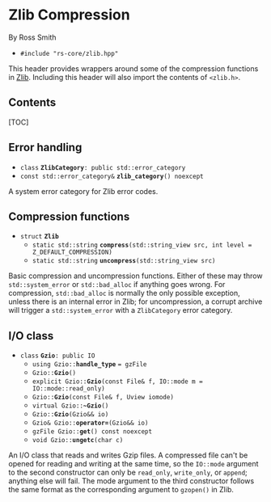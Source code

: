# Zlib Compression #

By Ross Smith

* `#include "rs-core/zlib.hpp"`

This header provides wrappers around some of the compression functions in
[Zlib](https://www.zlib.net). Including this header will also import the
contents of `<zlib.h>`.

## Contents ##

[TOC]

## Error handling ##

* `class` **`ZlibCategory`**`: public std::error_category`
* `const std::error_category&` **`zlib_category`**`() noexcept`

A system error category for Zlib error codes.

## Compression functions ##

* `struct` **`Zlib`**
    * `static std::string` **`compress`**`(std::string_view src, int level = Z_DEFAULT_COMPRESSION)`
    * `static std::string` **`uncompress`**`(std::string_view src)`

Basic compression and uncompression functions. Either of these may throw
`std::system_error` or `std::bad_alloc` if anything goes wrong. For
compression, `std::bad_alloc` is normally the only possible exception, unless
there is an internal error in Zlib; for uncompression, a corrupt archive will
trigger a `std::system_error` with a `ZlibCategory` error category.

## I/O class ##

* `class` **`Gzio`**`: public IO`
    * `using Gzio::`**`handle_type`** `= gzFile`
    * `Gzio::`**`Gzio`**`()`
    * `explicit Gzio::`**`Gzio`**`(const File& f, IO::mode m = IO::mode::read_only)`
    * `Gzio::`**`Gzio`**`(const File& f, Uview iomode)`
    * `virtual Gzio::`**`~Gzio`**`()`
    * `Gzio::`**`Gzio`**`(Gzio&& io)`
    * `Gzio& Gzio::`**`operator=`**`(Gzio&& io)`
    * `gzFile Gzio::`**`get`**`() const noexcept`
    * `void Gzio::`**`ungetc`**`(char c)`

An I/O class that reads and writes Gzip files. A compressed file can't be
opened for reading and writing at the same time, so the `IO::mode` argument to
the second constructor can only be `read_only`, `write_only`, or `append`;
anything else will fail. The mode argument to the third constructor follows
the same format as the corresponding argument to `gzopen()` in Zlib.
